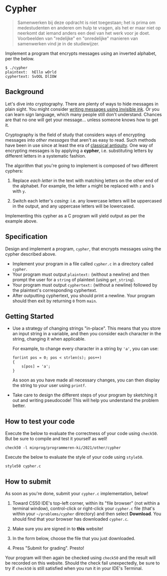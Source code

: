 # Cypher

> Samenwerken bij deze opdracht is niet toegestaan; het is prima om medestudenten en anderen om hulp te vragen, als het er maar niet op neerkomt dat iemand anders een deel van het werk voor je doet. Voorbeelden van "redelijke" en "onredelijke" manieren van samenwerken vind je in de studiewijzer.

Implement a program that encrypts messages using an inverted alphabet, per the below.

    $ ./cypher 
    plaintext:  hEllo wOrld
    cyphertext: SvOOL DlIOW


## Background

Let's dive into cryptography. There are plenty of ways to hide messages in plain sight. You might consider [writing messages using invisible ink](https://en.wikipedia.org/wiki/Invisible_ink). Or you can learn sign language, which many people still don't understand. Chances are that no one will get your message... unless someone knows how to get it.

Cryptography is the field of study that considers ways of encrypting messages into *other messages* that aren't as easy to read. Such methods have been in use since at least the era of [classical antiquity](https://en.wikipedia.org/wiki/History_of_cryptography). One way of encrypting messages is by applying a **cypher**, i.e. substituting letters by different letters in a systematic fashion.

The algorithm that you're going to implement is composed of two different cyphers:

1. Replace *each letter* in the text with matching letters on the other end of the alphabet. For example, the letter `a` might be replaced with `z` and `b` with `y`.

2. Switch each letter's *casing*: i.e. any lowercase letters will be uppercased in the output, and any uppercase letters will be lowercased.

Implementing this cypher as a C program will yield output as per the example above.


## Specification

Design and implement a program, `cypher`, that encrypts messages using the cypher described above.

*   Implement your program in a file called `cypher.c` in a directory called `cypher`.
*   Your program must output `plaintext:` (without a newline) and then prompt the user for a `string` of plaintext (using `get_string`).
*   Your program must output `cyphertext:` (without a newline) followed by the plaintext's corresponding cyphertext.
*   After outputting cyphertext, you should print a newline. Your program should then exit by returning `0` from `main`.


## Getting Started

*   Use a strategy of changing strings "in-place". This means that you store an input string in a variable, and then you consider each character in the string, changing it when applicable.

    For example, to change every character in a string by `'a'`, you can use:
    
        for(int pos = 0; pos < strlen(s); pos++)
        {
            s[pos] = 'a';
        }

    As soon as you have made all necessary changes, you can then display the string to your user using `printf`.

*   Take care to design the different steps of your program by sketching it out and writing pseudocode! This will help you understand the problem better.

## How to test your code

Execute the below to evaluate the correctness of your code using `check50`. But be sure to compile and test it yourself as well!

    check50 -l minprog/programmeren-ki/2021/other/cypher

Execute the below to evaluate the style of your code using `style50`.

    style50 cypher.c


## How to submit

As soon as you're done, submit your `cypher.c` implementation, below! 

1. Toward CS50 IDE's top-left corner, within its "file browser" (not within a terminal window), control-click or right-click your `cypher.c` file (that's within your `~/problems/cypher` directory) and then select **Download**. You should find that your browser has downloaded `cypher.c`.

3. Make sure you are signed in to **this** website!

4. In the form below, choose the file that you just downloaded.

5. Press "Submit for grading". Presto!

Your program will then again be checked using `check50` and the result will be recorded on this website. Should the check fail unexpectedly, be sure to try if `check50` is still satisfied when you run it in your IDE's Terminal.
